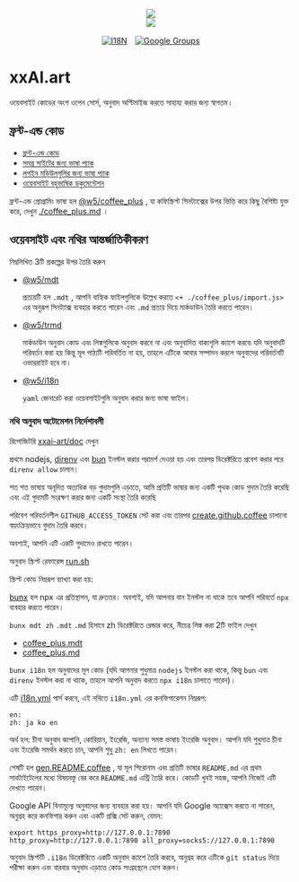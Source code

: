 <p align="center"><a href="https://xxai.art"><img src="https://cdn.jsdelivr.net/gh/xxai-art/doc/logo.svg"/></a><br/><a href="https://xxai.art"><img src="https://cdn.jsdelivr.net/gh/xxai-art/doc/xxai.svg"/></a></p><p align="center"><a href="https://github.com/xxai-art/doc#readme"><img alt="I18N" src="https://cdn.jsdelivr.net/gh/wactax/img/t.svg"/></a>　<a href="https://groups.google.com/u/0/g/xxai-art"><img alt="Google Groups" src="https://cdn.jsdelivr.net/gh/wactax/img/g-groups.svg"/></a></p>

# xxAI.art

ওয়েবসাইট কোডের অংশ ওপেন সোর্স, অনুবাদ অপ্টিমাইজ করতে সাহায্য করার জন্য স্বাগতম।

## ফ্রন্ট-এন্ড কোড

* [ফ্রন্ট-এন্ড কোড](https://github.com/xxai-art/web)
* [সমগ্র সাইটের জন্য ভাষা প্যাক](https://github.com/xxai-art/web/tree/main/i18n)
* [লগইন মডিউলগুলির জন্য ভাষা প্যাক](https://github.com/wacpkg/user/tree/main/ui.i18n)
* [ওয়েবসাইট বহুভাষিক ডকুমেন্টেশন](https://github.com/xxai-doc)

ফ্রন্ট-এন্ড প্রোগ্রামিং ভাষা হল [@w5/coffee_plus](http://npmjs.com/@w5/coffee_plus) , যা কফিস্ক্রিপ্ট সিনট্যাক্সের উপর ভিত্তি করে কিছু বৈশিষ্ট্য যুক্ত করে, দেখুন [./coffee_plus.md](./coffee_plus.md) ।

## ওয়েবসাইট এবং নথির আন্তর্জাতিকীকরণ

নিম্নলিখিত 3টি প্রকল্পের উপর তৈরি করুন

* [@w5/mdt](https://www.npmjs.com/package/@w5/mdt)

  প্রত্যয়টি হল `.mdt` , আপনি বাহ্যিক ফাইলগুলিকে উল্লেখ করতে `<+ ./coffee_plus/import.js>` এর অনুরূপ সিনট্যাক্স ব্যবহার করতে পারেন এবং `.md` প্রত্যয় দিয়ে মার্কডাউন তৈরি করতে পারেন।

* [@w5/trmd](https://www.npmjs.com/package/@w5/trmd)

  মার্কডাউন অনুবাদ কোড এবং লিঙ্কগুলিকে অনুবাদ করবে না এবং অনুবাদিত বাক্যগুলি ক্যাশে করবে৷ যদি অনুবাদটি পরিবর্তন করা হয় কিন্তু মূল পাঠ্যটি পরিবর্তিত না হয়, তাহলে এটিকে আবার সম্পাদন করলে অনুবাদের পরিবর্তনটি ওভাররাইট হবে না।

* [@w5/i18n](https://www.npmjs.com/package/@w5/i18n)

  `yaml` জেনারেট করা ওয়েবসাইটগুলি অনুবাদ করার জন্য ভাষা ফাইল।

### নথি অনুবাদ অটোমেশন নির্দেশাবলী

রিপোজিটরি [xxai-art/doc](https://github.com/xxai-art/doc) দেখুন

প্রথমে nodejs, [direnv](https://direnv.net) এবং [bun](https://github.com/oven-sh/bun) ইনস্টল করার পরামর্শ দেওয়া হয় এবং তারপর ডিরেক্টরিতে প্রবেশ করার পরে `direnv allow` চালান।

শত শত ভাষায় অনূদিত অত্যধিক বড় গুদামগুলি এড়াতে, আমি প্রতিটি ভাষার জন্য একটি পৃথক কোড গুদাম তৈরি করেছি এবং এই গুদামটি সংরক্ষণ করার জন্য একটি সংস্থা তৈরি করেছি

পরিবেশ পরিবর্তনশীল `GITHUB_ACCESS_TOKEN` সেট করা এবং তারপর [create.github.coffee](https://github.com/xxai-art/doc/blob/main/create.github.coffee) চালানো স্বয়ংক্রিয়ভাবে গুদাম তৈরি করবে।

অবশ্যই, আপনি এটি একটি গুদামেও রাখতে পারেন।

অনুবাদ স্ক্রিপ্ট রেফারেন্স [run.sh](https://github.com/xxai-art/doc/blob/main/run.sh)

স্ক্রিপ্ট কোড নিম্নরূপ ব্যাখ্যা করা হয়:

[bunx](https://bun.sh/docs/cli/bunx) হল npx এর প্রতিস্থাপন, যা দ্রুততর। অবশ্যই, যদি আপনার বান ইনস্টল না থাকে তবে আপনি পরিবর্তে `npx` ব্যবহার করতে পারেন।

`bunx mdt zh` `.mdt` `.md` হিসাবে zh ডিরেক্টরিতে রেন্ডার করে, নীচের লিঙ্ক করা 2টি ফাইল দেখুন

* [coffee_plus.mdt](https://github.com/xxai-doc/zh/blob/main/coffee_plus.mdt)
* [coffee_plus.md](https://github.com/xxai-doc/zh/blob/main/coffee_plus.md)

`bunx i18n` হল অনুবাদের মূল কোড (যদি আপনার শুধুমাত্র `nodejs` ইনস্টল করা থাকে, কিন্তু `bun` এবং `direnv` ইনস্টল করা না থাকে, তাহলে আপনি অনুবাদ করতে `npx i18n` চালাতে পারেন)।

এটি [i18n.yml](https://github.com/xxai-art/doc/blob/main/i18n.yml) পার্স করবে, এই নথিতে `i18n.yml` এর কনফিগারেশন নিম্নরূপ:

```
en:
zh: ja ko en
```

অর্থ হল: চীনা অনুবাদ জাপানি, কোরিয়ান, ইংরেজি, অন্যান্য সমস্ত ভাষায় ইংরেজি অনুবাদ। আপনি যদি শুধুমাত্র চীনা এবং ইংরেজি সমর্থন করতে চান, আপনি শুধু `zh: en` লিখতে পারেন।

শেষটি হল [gen.README.coffee](https://github.com/xxai-art/doc/blob/main/gen.README.coffee) , যা মূল শিরোনাম এবং প্রতিটি ভাষার `README.md` এর প্রথম সাবটাইটেলের মধ্যে বিষয়বস্তু বের করে `README.md` এন্ট্রি তৈরি করে। কোডটি খুবই সহজ, আপনি নিজেই এটি দেখতে পারেন।

Google API বিনামূল্যে অনুবাদের জন্য ব্যবহার করা হয়। আপনি যদি Google অ্যাক্সেস করতে না পারেন, অনুগ্রহ করে কনফিগার করুন এবং একটি প্রক্সি সেট করুন, যেমন:

```
export https_proxy=http://127.0.0.1:7890 http_proxy=http://127.0.0.1:7890 all_proxy=socks5://127.0.0.1:7890
```

অনুবাদ স্ক্রিপ্টটি `.i18n` ডিরেক্টরিতে একটি অনুবাদ ক্যাশে তৈরি করবে, অনুগ্রহ করে এটিকে `git status` দিয়ে পরীক্ষা করুন এবং বারবার অনুবাদ এড়াতে কোড সংগ্রহস্থলে যোগ করুন।
